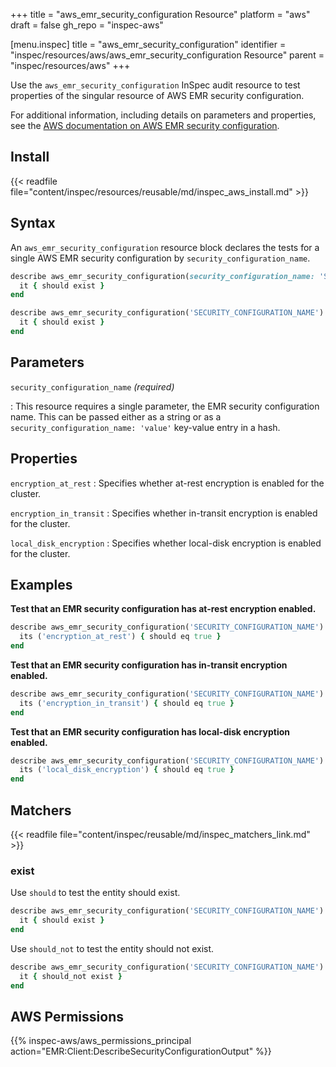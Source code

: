 +++
title = "aws_emr_security_configuration Resource"
platform = "aws"
draft = false
gh_repo = "inspec-aws"

[menu.inspec]
title = "aws_emr_security_configuration"
identifier = "inspec/resources/aws/aws_emr_security_configuration Resource"
parent = "inspec/resources/aws"
+++

Use the `aws_emr_security_configuration` InSpec audit resource to test properties of the singular resource of AWS EMR security configuration.

For additional information, including details on parameters and properties, see the [AWS documentation on AWS EMR security configuration](https://docs.aws.amazon.com/AWSCloudFormation/latest/UserGuide/aws-resource-emr-securityconfiguration.html).

## Install

{{< readfile file="content/inspec/resources/reusable/md/inspec_aws_install.md" >}}

## Syntax

An `aws_emr_security_configuration` resource block declares the tests for a single AWS EMR security configuration by `security_configuration_name`.

```ruby
describe aws_emr_security_configuration(security_configuration_name: 'SECURITY_CONFIGURATION_NAME') do
  it { should exist }
end
```

```ruby
describe aws_emr_security_configuration('SECURITY_CONFIGURATION_NAME') do
  it { should exist }
end
```

## Parameters

`security_configuration_name` _(required)_

: This resource requires a single parameter, the EMR security configuration name.
  This can be passed either as a string or as a `security_configuration_name: 'value'` key-value entry in a hash.

## Properties

`encryption_at_rest`
: Specifies whether at-rest encryption is enabled for the cluster.

`encryption_in_transit`
: Specifies whether in-transit encryption is enabled for the cluster.

`local_disk_encryption`
: Specifies whether local-disk encryption is enabled for the cluster.

## Examples

**Test that an EMR security configuration has at-rest encryption enabled.**

```ruby
describe aws_emr_security_configuration('SECURITY_CONFIGURATION_NAME') do
  its ('encryption_at_rest') { should eq true }
end
```

**Test that an EMR security configuration has in-transit encryption enabled.**

```ruby
describe aws_emr_security_configuration('SECURITY_CONFIGURATION_NAME') do
  its ('encryption_in_transit') { should eq true }
end
```

**Test that an EMR security configuration has local-disk encryption enabled.**

```ruby
describe aws_emr_security_configuration('SECURITY_CONFIGURATION_NAME') do
  its ('local_disk_encryption') { should eq true }
end
```

## Matchers

{{< readfile file="content/inspec/reusable/md/inspec_matchers_link.md" >}}

### exist

Use `should` to test the entity should exist.

```ruby
describe aws_emr_security_configuration('SECURITY_CONFIGURATION_NAME') do
  it { should exist }
end
```

Use `should_not` to test the entity should not exist.

```ruby
describe aws_emr_security_configuration('SECURITY_CONFIGURATION_NAME') do
  it { should_not exist }
end
```

## AWS Permissions

{{% inspec-aws/aws_permissions_principal action="EMR:Client:DescribeSecurityConfigurationOutput" %}}
